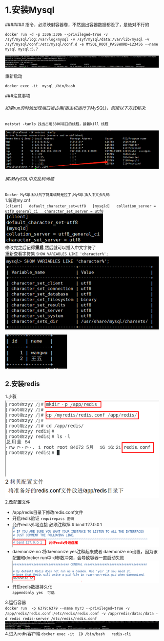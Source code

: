# 1.安装Mysql  
####### 指令，必须映射容器卷，不然退出容器数据都没了，是绝对不行的
```
docker run -d -p 3306:3306 --privileged=true -v /syf/mysql/log:/var/log/mysql -v /syf/mysql/data:/var/lib/mysql -v /syf/mysql/conf:/etc/mysql/conf.d -e MYSQL_ROOT_PASSWORD=123456 --name mysql mysql:5.7  
```
![img_52.png](img_52.png)  

重新启动
```
docker exec -it  mysql /bin/bash
```
###注意事项
###### 如果run的时候出现端口被占用(宿主机运行了MySQL)，则按以下方式解决:    
```
netstat -tanlp 找出占用3306端口的线程，接着kill 线程
```
![img_48.png](img_48.png)

###### 解决MySQL中文乱码问题
``Docker MySQL默认的字符集编码是拉丁,MySQL插入中文会乱码  ``  
1.新建my.cnf  
``
[client]  
default_character_set=utf8  
[mysqld]  
collation_server = utf8_general_ci  
character_set_server = utf8  
``  
![img_53.png](img_53.png)  
修改完之后记得**重启**,然后就可以插入中文字符了  
重新查看字符集  ``SHOW VARIABLES LIKE 'character%';``  
![img_55.png](img_55.png)  

![img_54.png](img_54.png)  

## 2.安装redis  
1.步骤  
![img_56.png](img_56.png)  
2.改配置文件  
* /app/redis目录下修改redis.conf文件
* 开启redis验证 
``requirepass 密码``
* 允许redis外地连接  必须注释掉 # bind 127.0.0.1  
![img_57.png](img_57.png)
* daemonize no
将daemonize yes注释起来或者 daemonize no设置，因为该配置和docker run中-d参数冲突，会导致容器一直启动失败  
![img_58.png](img_58.png)
* 开启redis数据持久化  
``appendonly yes  可选``  





3.运行容器  
``
docker run  -p 6379:6379 --name myr3 --privileged=true -v /app/redis/redis.conf:/etc/redis/redis.conf -v /app/redis/data:/data -d redis redis-server /etc/redis/redis.conf
``
![img_59.png](img_59.png)
4.进入redis客户端
``
docker exec -it  ID /bin/bash  
redis-cli  
``










